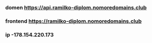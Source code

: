 ### domen https://api.ramilko-diplom.nomoredomains.club

### frontend https://ramilko-diplom.nomoredomains.club

### ip -178.154.220.173
